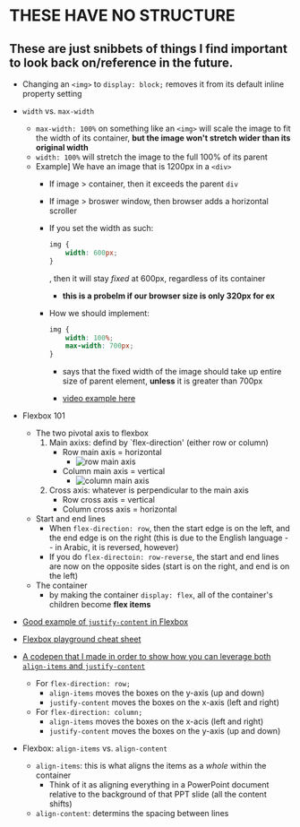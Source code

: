 # **THESE HAVE NO STRUCTURE**

## These are just snibbets of things I find important to look back on/reference in the future.

* Changing an `<img>` to `display: block;` removes it from its default inline property setting
* `width` vs. `max-width`
    - `max-width: 100%` on something like an `<img>` will scale the image to fit the width of its container, **but the image won't stretch wider than its original width**
    - `width: 100%` will stretch the image to the full 100% of its parent
    - Example] We have an image that is 1200px in a `<div>`
        * If image > container, then it exceeds the parent `div`
        * If image > broswer window, then browser adds a horizontal scroller
        * If you set the width as such:

            ```css
            img {
                width: 600px;
            }
            ```

            , then it will stay *fixed* at 600px, regardless of its container
            - **this is a probelm if our browser size is only 320px for ex**

        * How we should implement:
            ```css
            img {
                width: 100%;
                max-width: 700px;
            }
            ```

            * says that the fixed width of the image should take up entire size of parent element, **unless** it is greater than 700px

            * [video example here](https://youtu.be/2dha0BosQ6E?t=341)

* Flexbox 101
    * The two pivotal axis to flexbox
        1) Main axixs: defind by `flex-direction' (either row or column)
            * Row main axis = horizontal
                - ![row main axis](https://mdn.mozillademos.org/files/15614/Basics1.png)
            * Column main axis = vertical
                - ![column main axis](https://mdn.mozillademos.org/files/15615/Basics2.png)
        2) Cross axis: whatever is perpendicular to the main axis
            * Row cross axis = vertical
            * Column cross axis = horizontal
    * Start and end lines
        * When `flex-direction: row`, then the start edge is on the left, and the end edge is on the right (this is due to the English language -- in Arabic, it is reversed, however)
        * If you do `flex-directoin: row-reverse`, the start and end lines are now on the opposite sides (start is on the right, and end is on the left)
    * The container
        * by making the container `display: flex`, all of the container's children become **flex items**


    

* [Good example of `justify-content` in Flexbox](https://learn.freecodecamp.org/responsive-web-design/css-flexbox/align-elements-using-the-justify-content-property)

* [Flexbox playground cheat sheet](https://codepen.io/enxaneta/full/adLPwv/)

* [A codepen that I made in order to show how you can leverage both `align-items` and `justify-content`](https://codepen.io/Hankis/pen/QYvKbN?editors=1100#0)
    * For `flex-direction: row;`
        * `align-items` moves the boxes on the y-axis (up and down)
        * `justify-content` moves the boxes on the x-axis (left and right)
    * For `flex-direction: column;`
        * `align-items` moves the boxes on the x-acis (left and right)
        * `justify-content` moves the boxes on the y-axis (up and down)

* Flexbox: `align-items` vs. `align-content`
    * `align-items`: this is what aligns the items as a *whole* within the container
        * Think of it as aligning everything in a PowerPoint document relative to the background of that PPT slide (all the content shifts)
    * `align-content`: determins the spacing between lines